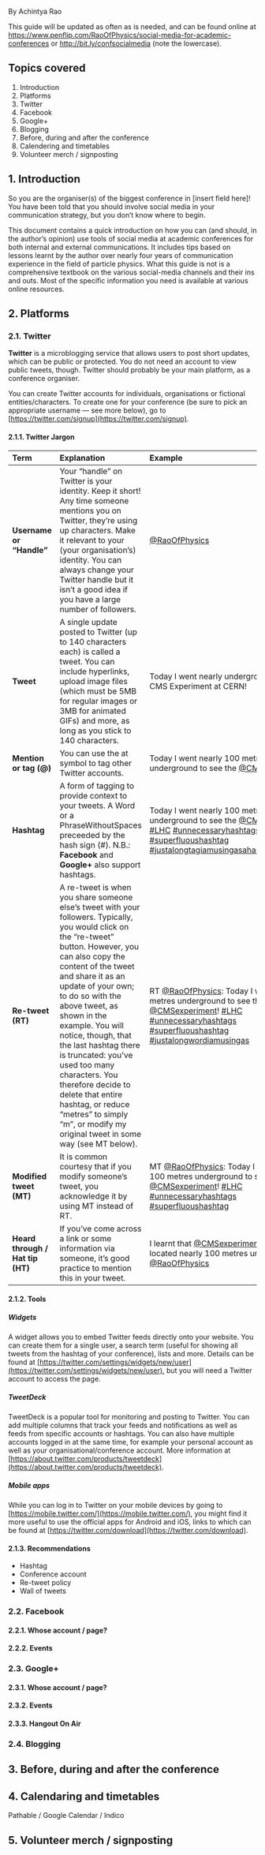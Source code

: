By Achintya Rao

This guide will be updated as often as is needed, and can be found online at
https://www.penflip.com/RaoOfPhysics/social-media-for-academic-conferences or http://bit.ly/confsocialmedia (note the lowercase).

## Topics covered
1. Introduction
1. Platforms
  1. Twitter
  1. Facebook
  1. Google+
  1. Blogging
1. Before, during and after the conference
1. Calendering and timetables
1. Volunteer merch / signposting

## 1. Introduction

So you are the organiser(s) of the biggest conference in [insert field here]! You have been told that you should involve social media in your communication strategy, but you don’t know where to begin.

This document contains a quick introduction on how you can (and should, in the author’s opinion) use tools of social media at academic conferences for both internal and external communications. It includes tips based on lessons learnt by the author over nearly four years of communication experience in the field of particle physics. What this guide is not is a comprehensive textbook on the various social-media channels and their ins and outs. Most of the specific information you need is available at various online resources.

## 2. Platforms

### 2.1. Twitter

**Twitter** is a microblogging service that allows users to post short updates, which can be public or protected. You do not need an account to view public tweets, though. Twitter should probably be your main platform, as a conference organiser.

You can create Twitter accounts for individuals, organisations or fictional entities/characters. To create one for your conference (be sure to pick an appropriate username &mdash; see more below), go to [https://twitter.com/signup](https://twitter.com/signup).

#### 2.1.1. Twitter Jargon

Term | Explanation | Example
:---|:---|:---
**Username or “Handle”** | Your “handle” on Twitter is your identity. Keep it short! Any time someone mentions you on Twitter, they’re using up characters. Make it relevant to your (your organisation’s) identity. You can always change your Twitter handle but it isn’t a good idea if you have a large number of followers. | [@RaoOfPhysics](https://twitter.com/RaoOfPhysics)
**Tweet** | A single update posted to Twitter (up to 140 characters each) is called a tweet. You can include hyperlinks, upload image files (which must be 5MB for regular images or 3MB for animated GIFs) and more, as long as you stick to 140 characters. | Today I went nearly underground to see the CMS Experiment at CERN!
**Mention or tag (@)** | You can use the at symbol to tag other Twitter accounts. | Today I went nearly 100 metres underground to see the [@CMSexperiment](https://twitter.com/CMSexperiment)!
**Hashtag** | A form of tagging to provide context to your tweets. A Word or a PhraseWithoutSpaces preceeded by the hash sign (#). N.B.: **Facebook** and  **Google+** also support hashtags. | Today I went nearly 100 metres underground to see the [@CMSexperiment](https://twitter.com/CMSexperiment)! [#LHC](https://twitter.com/search?f=realtime&q=%23LHC) [#unnecessaryhashtags](https://twitter.com/search?f=realtime&q=%23unnecessaryhashtag) [#superfluoushashtag](https://twitter.com/search?f=realtime&q=%23superfluoushashtag) [#justalongtagiamusingasahashtagforreasons](https://twitter.com/search?f=realtime&q=%23justalongtagiamusingasahashtagforreasons)
**Re-tweet (RT)** | A re-tweet is when you share someone else’s tweet with your followers. Typically, you would click on the “re-tweet” button. However, you can also copy the content of the tweet and share it as an update of your own; to do so with the above tweet, as shown in the example. You will notice, though, that the last hashtag there is truncated: you’ve used too many characters. You therefore decide to delete that entire hashtag, or reduce “metres” to simply “m”, or modify my original tweet in some way (see MT below). | RT [@RaoOfPhysics](https://twitter.com/RaoOfPhysics): Today I went nearly 100 metres underground to see the [@CMSexperiment](https://twitter.com/CMSexperiment)! [#LHC](https://twitter.com/search?f=realtime&q=%23LHC) [#unnecessaryhashtags](https://twitter.com/search?f=realtime&q=%23unnecessaryhashtag) [#superfluoushashtag](https://twitter.com/search?f=realtime&q=%23superfluoushashtag) [#justalongwordiamusingas](https://twitter.com/search?f=realtime&q=%23jjustalongwordiamusingas)
**Modified tweet (MT)** | It is common courtesy that if you modify someone’s tweet, you acknowledge it by using MT instead of RT. | MT [@RaoOfPhysics](https://twitter.com/RaoOfPhysics): Today I went nearly 100 metres underground to see the [@CMSexperiment](https://twitter.com/CMSexperiment)! [#LHC](https://twitter.com/search?f=realtime&q=%23LHC) [#unnecessaryhashtags](https://twitter.com/search?f=realtime&q=%23unnecessaryhashtag) [#superfluoushashtag](https://twitter.com/search?f=realtime&q=%23superfluoushashtag)
**Heard through / Hat tip (HT)** | If you’ve come across a link or some information via someone, it’s good practice to mention this in your tweet. | I learnt that [@CMSexperiment](http://twitter.com/CMSexperiment) at [@CERN](https://twitter.com/CERN) is located nearly 100 metres underground! HT [@RaoOfPhysics](https://twitter.com/RaoOfPhysics)

#### 2.1.2. Tools
##### Widgets

A widget allows you to embed Twitter feeds directly onto your website. You can create them for a single user, a search term (useful for showing all tweets from the hashtag of your conference), lists and more. Details can be found at [https://twitter.com/settings/widgets/new/user](https://twitter.com/settings/widgets/new/user), but you will need a Twitter account to access the page.

##### TweetDeck

TweetDeck is a popular tool for monitoring and posting to Twitter. You can add multiple columns that track your feeds and notifications as well as feeds from specific accounts or hashtags. You can also have multiple accounts logged in at the same time, for example your personal account as well as your organisational/conference account. More information at [https://about.twitter.com/products/tweetdeck](https://about.twitter.com/products/tweetdeck).

##### Mobile apps

While you can log in to Twitter on your mobile devices by going to [https://mobile.twitter.com/](https://mobile.twitter.com/), you might find it more useful to use the official apps for Android and iOS, links to which can be found at [https://twitter.com/download](https://twitter.com/download).

#### 2.1.3. Recommendations

* Hashtag
* Conference account
* Re-tweet policy
* Wall of tweets

### 2.2. Facebook

#### 2.2.1. Whose account / page?

#### 2.2.2. Events

### 2.3. Google+

#### 2.3.1. Whose account / page?

#### 2.3.2. Events

#### 2.3.3. Hangout On Air

### 2.4. Blogging

## 3. Before, during and after the conference

## 4. Calendaring and timetables

Pathable / Google Calendar / Indico

## 5. Volunteer merch / signposting

